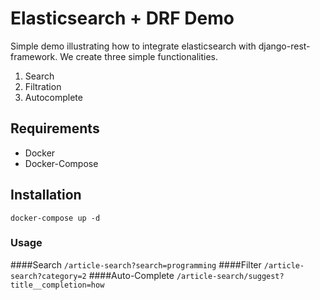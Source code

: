 # Elasticsearch + DRF Demo
Simple demo illustrating how to integrate elasticsearch with django-rest-framework.
We create three simple functionalities.
1. Search 
2. Filtration
3. Autocomplete

## Requirements
- Docker
- Docker-Compose
## Installation
```commandline
docker-compose up -d 
```

### Usage 
####Search
````/article-search?search=programming````
####Filter
```/article-search?category=2```
####Auto-Complete
```/article-search/suggest?title__completion=how ```